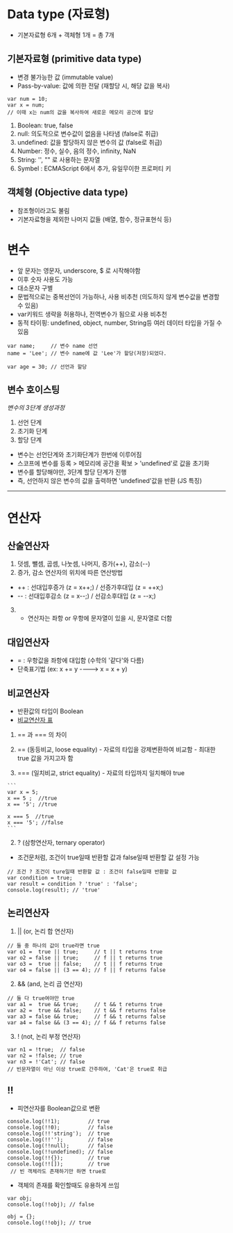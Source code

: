 

# Data type (자료형)
- 기본자료형 6개 + 객체형 1개 = 총 7개

## 기본자료형 (primitive data type)
- 변경 불가능한 값 (immutable value)
- Pass-by-value: 값에 의한 전달 (재할당 시, 해당 값을 복사)
```
var num = 10;
var x = num;
// 이때 x는 num의 값을 복사하여 새로운 메모리 공간에 할당
```
1. Boolean: true, false
2. null: 의도적으로 변수값이 없음을 나타냄 (false로 취급)
3. undefined: 값을 할당하지 않은 변수의 값 (false로 취급)
4. Number: 정수, 실수, 음의 정수, infinity, NaN
5. String: '', "" 로 사용하는 문자열
6. Symbel : ECMAScript 6에서 추가, 유일무이한 프로퍼티 키

## 객체형 (Objective data type)
- 참조형이라고도 불림
- 기본자료형을 제외한 나머지 값들 (배열, 함수, 정규표현식 등)


# 변수
- 앞 문자는 영문자, underscore, $ 로 시작해야함
- 이후 숫자 사용도 가능
- 대소문자 구별
- 문법적으로는 중복선언이 가능하나, 사용 비추천 (의도하지 않게 변수값을 변경할 수 있음)
- var키워드 생략을 허용하나, 전역변수가 됨으로 사용 비추천
- 동적 타이핑: undefined, object, number, String등 여러 데이터 타입을 가질 수 있음
```
var name;     // 변수 name 선언
name = 'Lee'; // 변수 name에 값 'Lee'가 할당(저장)되었다.

var age = 30; // 선언과 할당
```

## 변수 호이스팅
*변수의 3단계 생성과정*
1. 선언 단계
2. 초기화 단계
3. 할당 단계
- 변수는 선언단계와 초기화단계가 한번에 이루어짐
- 스코프에 변수를 등록 > 메모리에 공간을 확보 > 'undefined'로 값을 초기화
- 변수를 할당해야만, 3단계 할당 단계가 진행
- 즉, 선언하지 않은 변수의 값을 출력하면 'undefined'값을 반환 (JS 특징)

---

# 연산자
##  산술연산자
1. 덧셈, 뺄셈, 곱셈, 나눗셈, 나머지, 증가(++), 감소(--)
2. 증가, 감소 연산자의 위치에 따른 연산방법
  - ++ : 선대입후증가 (z = x++;) / 선증가후대입 (z = ++x;)
  - -- : 선대입후감소 (z = x--;) / 선감소후대입 (z = --x;)
3. + 연산자는 좌항 or 우항에 문자열이 있을 시, 문자열로 더함

## 대입연산자
- = : 우항값을 좌항에 대입함 (수학의 '같다'와 다름)
- 단축표기법 (ex: x += y ----> x = x + y)

## 비교연산자
- 반환값의 타입이 Boolean
- [비교연산자 표](http://poiemaweb.com/js-operator#3-비교-연산자-comparison-operators)

1. == 과 === 의 차이
  1. == (동등비교, loose equality)
    - 자료의 타입을 강제변환하여 비교함
    - 최대한 true 값을 가지고자 함

  2. === (일치비교, strict equality)
    -  자료의 타입까지 일치해야 true

    ```
    var x = 5;
    x == 5 ;  //true
    x == '5'; //true

    x === 5  //true
    x === '5'; //false
    ```
2. ? (삼항연산자, ternary operator)
  - 조건문처럼, 조건이 true일때 반환할 값과 false일때 반환할 값 설정 가능
  ```
  // 조건 ? 조건이 ture일때 반환할 값 : 조건이 false일때 반환할 값
  var condition = true;
  var result = condition ? 'true' : 'false';
  console.log(result); // 'true'
  ```

## 논리연산자
  1. || (or, 논리 합 연산자)
  ```
 // 둘 중 하나의 값이 true라면 true
 var o1 =  true || true;     // t || t returns true
  var o2 = false || true;     // f || t returns true
  var o3 =  true || false;    // t || f returns true
  var o4 = false || (3 == 4); // f || f returns false
  ```

  2. && (and, 논리 곱 연산자)
  ```
  // 둘 다 true여야만 true
  var a1 =  true && true;     // t && t returns true
  var a2 =  true && false;    // t && f returns false
  var a3 = false && true;     // f && t returns false
  var a4 = false && (3 == 4); // f && f returns false
  ```
  3. ! (not, 논리 부정 연산자)
  ```
  var n1 = !true;  // false
  var n2 = !false; // true
  var n3 = !'Cat'; // false
 // 빈문자열이 아닌 이상 true로 간주하여, 'Cat'은 true로 취급
  ```




## !!
- 피연산자를 Boolean값으로 변환
```
console.log(!!1);         // true
console.log(!!0);         // false
console.log(!!'string');  // true
console.log(!!'');        // false
console.log(!!null);      // false
console.log(!!undefined); // false
console.log(!!{});        // true
console.log(!![]);        // true
 // 빈 객체라도 존재하기만 하면 true로
```
- 객체의 존재를 확인할때도 유용하게 쓰임
```
var obj;
console.log(!!obj); // false

obj = {};
console.log(!!obj); // true
```
